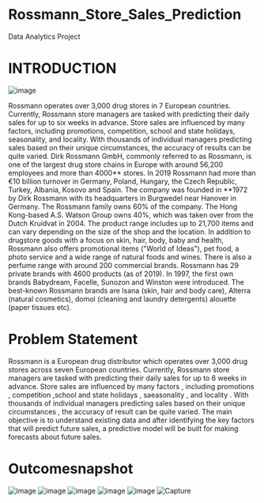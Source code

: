 # Rossmann_Store_Sales_Prediction
Data Analytics Project

# INTRODUCTION

![image](https://github.com/Pallavi-star2002/Rossmann_Store_Sales_Prediction/assets/67356946/921dc576-1aef-48f0-a257-67f3211b1c31)


Rossmann operates over 3,000 drug stores in 7 European countries. Currently, Rossmann store managers are tasked with  predicting their daily sales for up to six weeks in advance. Store sales are influenced by many factors, including promotions,  competition, school and state holidays, seasonality, and locality. With thousands of individual managers predicting sales based on  their unique circumstances, the accuracy of results can be quite varied.
Dirk Rossmann GmbH, commonly referred to as Rossmann, is one of the largest drug store chains in Europe with around 56,200  employees and more than 4000** stores. In 2019 Rossmann had more than €10 billion turnover in Germany, Poland, Hungary,  the Czech Republic, Turkey, Albania, Kosovo and Spain. The company was founded in **1972 by Dirk Rossmann with its  headquarters in Burgwedel near Hanover in Germany. The Rossmann family owns 60% of the company. The Hong Kong-based
A.S. Watson Group owns 40%, which was taken over from the Dutch Kruidvat in 2004.
The product range includes up to 21,700 items and can vary depending on the size of the shop and the location. In addition to  drugstore goods with a focus on skin, hair, body, baby and health, Rossmann also offers promotional items ("World of Ideas"),  pet food, a photo service and a wide range of natural foods and wines. There is also a perfume range with around 200  commercial brands. Rossmann has 29 private brands with 4600 products (as of 2019). In 1997, the first own brands Babydream,  Facelle, Sunozon and Winston were introduced. The best-known Rossmann brands are Isana (skin, hair and body care), Alterra  (natural cosmetics), domol (cleaning and laundry detergents) alouette (paper tissues etc).


# Problem Statement

  Rossmann is a European drug distributor which operates over 3,000 drug stores across   seven European countries.
  Currently, Rossmann store managers are tasked with predicting their daily sales for up to 6 weeks in advance. Store sales are influenced by many factors , including promotions , competition ,school and state holidays , saeasonality , and locality .
  With thousands of individual managers predicting sales based on their unique circumstances , the accuracy of result can be quite varied.
 The main objective is to understand existing data and after identifying the key factors that will predict future sales, a predictive model will be built for making forecasts about future sales.

# Outcomesnapshot
![image](https://github.com/Pallavi-star2002/Rossmann_Store_Sales_Prediction/assets/67356946/1b9d2821-cc85-4120-8f9a-56353da673ad)
![image](https://github.com/Pallavi-star2002/Rossmann_Store_Sales_Prediction/assets/67356946/0ee3f7e6-d3b2-46dd-8072-4d86fbbea73d)
![image](https://github.com/Pallavi-star2002/Rossmann_Store_Sales_Prediction/assets/67356946/23dad45f-84b8-46c4-947a-1d12528a0545)
![image](https://github.com/Pallavi-star2002/Rossmann_Store_Sales_Prediction/assets/67356946/618e0103-8594-40d2-80c4-116c11e34840)
![image](https://github.com/Pallavi-star2002/Rossmann_Store_Sales_Prediction/assets/67356946/f2ee4e19-ddca-46d2-b782-6d3be753d369)
![Capture](https://github.com/Pallavi-star2002/Rossmann_Store_Sales_Prediction/assets/67356946/ae585e93-655e-4e5c-b6c7-514a940a99bb)






